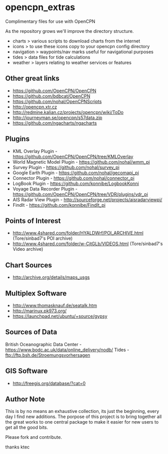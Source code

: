 opencpn_extras
==============

Complimentary files for use with OpenCPN

As the repository grows we'll improve the directory structure. 

* charts > various scripts to download charts from the internet
* icons > to use these icons copy to your opencpn config directory
* navigation > waypoints/nav marks useful for navigational purposes
* tides > data files for tide calculations
* weather > layers relating to weather services or features


Other great links
-----------------

- https://github.com/OpenCPN/OpenCPN
- https://github.com/bdbcat/OpenCPN
- https://github.com/nohal/OpenCPNScripts
- http://opencpn.xtr.cz
- http://redmine.kalian.cz/projects/opencpn/wiki/ToDo
- http://journeyman.se/opencpn/s57data.zip
- https://github.com/ngacharts/ngacharts

Plugins
-------

- KML Overlay Plugin - https://github.com/OpenCPN/OpenCPN/tree/KMLOverlay
- World Magnetic Model Plugin - https://github.com/nohal/wmm_pi
- Survey Plugin - https://github.com/nohal/survey_pi
- Google Earth Plugin - https://github.com/nohal/gecomapi_pi
- Connector Plugin - https://github.com/nohal/connector_pi
- LogBook Plugin - https://github.com/konnibe/LogbookKonni
- Voyage Data Recorder Plugin - https://github.com/OpenCPN/OpenCPN/tree/VDR/plugins/vdr_pi
- AIS Radar View Plugin - http://sourceforge.net/projects/aisradarviewpi/
- FindIt - https://github.com/konnibe/FindIt_pi

Points of Interest
------------------

- http://www.4shared.com/folder/HYALDWrf/POI_ARCHIVE.html (Tore/sinbad7's POI archive)
- http://www.4shared.com/folder/w-CjtGLb/VIDEOS.html (Tore/sinbad7's Video archive)

Chart Sources
-------------

- http://archive.org/details/maps_usgs

Multiplex Software
------------------

- http://www.thomasknauf.de/seatalk.htm
- http://marinux.pk973.org/
- https://launchpad.net/ubuntu/+source/gypsy


Sources of Data
---------------

British Oceanographic Data Center - https://www.bodc.ac.uk/data/online_delivery/nodb/
Tides - ftp://ftp.bsh.de/Stroemungsvorhersagen


GIS Software
------------

- http://freegis.org/database/?cat=0


Author Note 
-----------

This is by no means an exhaustive collection, its just the beginning, every day I find 
new additions. The porpose of this project is to bring together all the great works
to one central package to make it easier for new users to get all the good bits.

Please fork and contribute.

thanks
ktec
